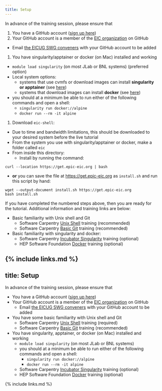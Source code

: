 ```yaml
---
title: Setup
---
```

In advance of the training session, please ensure that
1. You have a GitHub account ([sign up here](https://github.com/signup))
1. Your GitHub account is a member of the [EIC organization](https://github.com/eic) on GitHub
- Email [the EICUG SWG conveners](mailto:eic-software-l-owner@lists.bnl.gov) with your GitHub account to be added
1. You have singularity/apptainer or docker (on Mac) installed and working
- `module load singularity` (on most JLab or BNL systems) (preferred option)
- Local system options:
  - systems that use cvmfs or download images can install **singularity or apptainer** (see [here](https://apptainer.org/docs/user/main/quick_start.html))
  - systems that download images can install **docker** (see [here](https://www.docker.com/))
- you should at a minimum be able to run either of the following commands and open a shell:
  - `singularity run docker://alpine`
  - `docker run --rm -it alpine`
1. Download `eic-shell`:
- Due to time and bandwidth limitations, this should be downloaded to your desired system before the live tutorial
- From the system you use with singularity/apptainer or docker, make a folder called `eic`
- From inside this directory:
  - Install by running the command:
```
curl --location https://get.epic-eic.org | bash
```
  - **or** you can save the file at https://get.epic-eic.org as `install.sh` and run this script by hand:
```
wget --output-document install.sh https://get.epic-eic.org
bash install.sh
```

If you have completed the numbered steps above, then you are ready for the tutorial. Additional information and training links are below:
- Basic familiarity with Unix shell and Git
  - Software Carpentry [Unix Shell](https://swcarpentry.github.io/shell-novice/) training (recommended)
  - Software Carpentry [Basic Git](https://swcarpentry.github.io/git-novice/) training (recommended)
- Basic familiarity with singularity and docker:
  - Software Carpentry [Incubator Singularity](https://carpentries-incubator.github.io/singularity-introduction/) training (optional)
  - HEP Software Foundation [Docker](https://hsf-training.github.io/hsf-training-docker/index.html) training (optional)

{% include links.md %}
---
title: Setup
---
In advance of the training session, please ensure that
- You have a GitHub account ([sign up here](https://github.com/signup))
- Your GitHub account is a member of the [EIC organization](https://github.com/eic) on GitHub
  - Email [the EICUG SWG conveners](mailto:eicug-software-conveners@eicug.org) with your GitHub account to be added
- You have some basic familiarity with Unix shell and Git
  - Software Carpentry [Unix Shell](https://swcarpentry.github.io/shell-novice/) training (required)
  - Software Carpentry [Basic Git](https://swcarpentry.github.io/git-novice/) training (recommended)
- You have singularity, apptainer, or docker (on Mac) installed and working
  - `module load singularity` (on most JLab or BNL systems)
  - you should at a minimum be able to run either of the following commands and open a shell:
    - `singularity run docker://alpine`
    - `docker run --rm -it alpine`
  - Software Carpentry [Incubator Singularity](https://carpentries-incubator.github.io/singularity-introduction/) training (optional)
  - HEP Software Foundation [Docker](https://hsf-training.github.io/hsf-training-docker/index.html) training (optional)

{% include links.md %}
